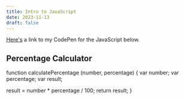 ```yaml
---
title: Intro to JavaScript
date: 2023-11-13
draft: false
---
```

<a href="https://codepen.io/SimonDTaylor/pen/yLGdNKv" target="_blank">Here's</a> a link to my CodePen for the JavaScript below.

<h2>Percentage Calculator</h2>
function calculatePercentage (number, percentage) {
  var number;
  var percentage;
  var result;
  
  result = number * percentage / 100;
  return result;
}
